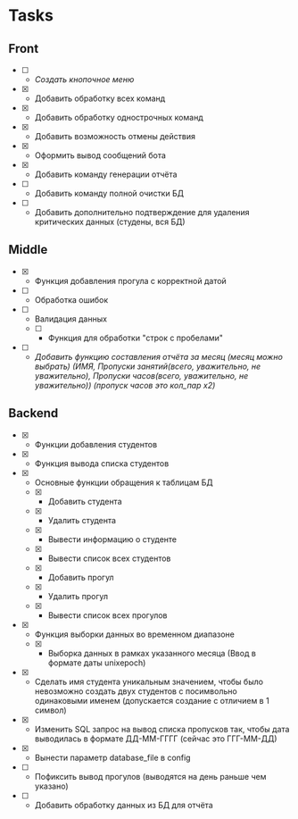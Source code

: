 # Tasks

## Front

- [ ] - *Создать кнопочное меню*

- [x] - Добавить обработку всех команд
- [x] - Добавить обработку однострочных команд
- [x] - Добавить возможность отмены действия
- [x] - Оформить вывод сообщений бота
- [x] - Добавить команду генерации отчёта
- [ ] - Добавить команду полной очистки БД
- [ ] - Добавить дополнительно подтверждение для удаления критических данных (студены, вся БД)

## Middle

- [x] - Функция добавления прогула с корректной датой
- [ ] - Обработка ошибок
- [ ] - Валидация данных
  - [ ] - Функция для обработки "строк с пробелами"

- [ ] - *Добавить функцию составления отчёта за месяц (месяц можно выбрать)*
        *(ИМЯ, Пропуски занятий(всего, уважительно, не уважительно),*
        *Пропуски часов(всего, уважительно, не уважительно)) (пропуск часов это кол_пар x2)*

## Backend

- [x] - Функции добавления студентов

- [x] - Функция вывода списка студентов

- [x] - Основные функции обращения к таблицам БД
  - [x] - Добавить студента
  - [x] - Удалить студента
  - [x] - Вывести информацию о студенте
  - [x] - Вывести список всех студентов
  - [x] - Добавить прогул
  - [x] - Удалить прогул
  - [x] - Вывести список всех прогулов
  
- [x] - Функция выборки данных во временном диапазоне
  - [x] - Выборка данных в рамках указанного месяца (Ввод в формате даты unixepoch)
- [x] - Сделать имя студента уникальным значением, чтобы было невозможно создать двух студентов с посимвольно одинаковыми именем (допускается создание с отличием в 1 символ)
- [x] - Изменить SQL запрос на вывод списка пропусков так, чтобы дата выводилась в формате ДД-ММ-ГГГГ (сейчас это ГГГ-ММ-ДД)
- [x] - Вынести параметр database_file в config
- [ ] - Пофиксить вывод прогулов (выводятся на день раньше чем указано)
- [ ] - Добавить обработку данных из БД для отчёта
